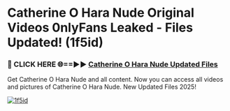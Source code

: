 # Catherine O Hara Nude Original Videos 0nlyFans Leaked - Files Updated! (1f5id)

<h3>🔴 CLICK HERE 🌐==►► <a href="https://tinyurl.com/52m3yx9h" rel="nofollow">Catherine O Hara Nude Updated Files</a></h3>

Get Catherine O Hara Nude and all content. Now you can access all videos and pictures of Catherine O Hara Nude. New Updated Files 2025!

[![1f5id](https://i.imgur.com/TnHtlc8.gif)](https://tinyurl.com/52m3yx9h)
